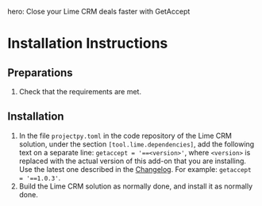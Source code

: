 hero: Close your Lime CRM deals faster with GetAccept

# Installation Instructions

## Preparations

1. Check that the requirements are met.

## Installation

1. In the file `projectpy.toml` in the code repository of the Lime CRM solution, under the section `[tool.lime.dependencies]`, add the following text on a separate line: `getaccept = '==<version>'`, where `<version>` is replaced with the actual version of this add-on that you are installing. Use the latest one described in the [Changelog](changelog.md). For example: `getaccept = '==1.0.3'`.
2. Build the Lime CRM solution as normally done, and install it as normally done.
